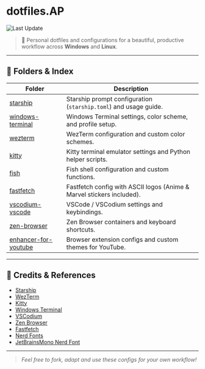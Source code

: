 # dotfiles.AP
![Last Update](https://img.shields.io/badge/updated-2025--08--25-success)

> 🚀 Personal dotfiles and configurations for a beautiful, productive workflow across **Windows** and **Linux**.

---

## 📂 Folders & Index
| Folder                                   | Description                                                                 |
|------------------------------------------|-----------------------------------------------------------------------------|
| [starship](./starship)                   | Starship prompt configuration (`starship.toml`) and usage guide.            |
| [windows-terminal](./windows-terminal)   | Windows Terminal settings, color scheme, and profile setup.                 |
| [wezterm](./wezterm)                     | WezTerm configuration and custom color schemes.                             |
| [kitty](./kitty)                         | Kitty terminal emulator settings and Python helper scripts.                 |
| [fish](./fish)                           | Fish shell configuration and custom functions.                              |
| [fastfetch](./fastfetch)                 | Fastfetch config with ASCII logos (Anime & Marvel stickers included).       |
| [vscodium-vscode](./vscodium-vscode)     | VSCode / VSCodium settings and keybindings.                                 |
| [zen-browser](./zen-browser)             | Zen Browser containers and keyboard shortcuts.                              |
| [enhancer-for-youtube](./enhancer-for-youtube) | Browser extension configs and custom themes for YouTube.             |

---

## 🙌 Credits & References
- [Starship](https://starship.rs/)
- [WezTerm](https://wezfurlong.org/wezterm/)
- [Kitty](https://sw.kovidgoyal.net/kitty/)
- [Windows Terminal](https://aka.ms/terminal)
- [VSCodium](https://vscodium.com/)
- [Zen Browser](https://zen-browser.app/)
- [Fastfetch](https://github.com/fastfetch-cli/fastfetch)
- [Nerd Fonts](https://www.nerdfonts.com/)
- [JetBrainsMono Nerd Font](https://github.com/ryanoasis/nerd-fonts)

---

> _Feel free to fork, adapt and use these configs for your own workflow!_
